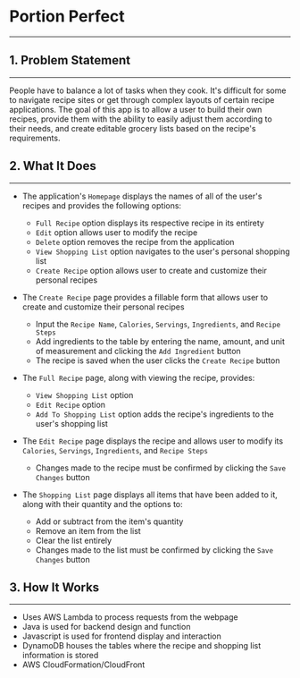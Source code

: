 # Portion Perfect
---
## 1. Problem Statement

---

People have to balance a lot of tasks when they cook. It's difficult for some to navigate recipe sites or get through complex layouts of certain recipe applications. 
The goal of this app is to allow a user to build their own recipes, provide them with the ability to easily adjust them according to their needs, 
and create editable grocery lists based on the recipe's requirements.

## 2. What It Does

---

- The application's `Homepage` displays the names of all of the user's recipes and provides the following options:
  - `Full Recipe` option displays its respective recipe in its entirety
  - `Edit` option allows user to modify the recipe
  - `Delete` option removes the recipe from the application
  - `View Shopping List` option navigates to the user's personal shopping list
  - `Create Recipe` option allows user to create and customize their personal recipes
 
- The `Create Recipe` page provides a fillable form that allows user to create and customize their personal recipes
  - Input the `Recipe Name`, `Calories`, `Servings`, `Ingredients`, and `Recipe Steps`
  - Add ingredients to the table by entering the name, amount, and unit of measurement and clicking the `Add Ingredient` button
  - The recipe is saved when the user clicks the `Create Recipe` button
 
- The `Full Recipe` page, along with viewing the recipe, provides:
  - `View Shopping List` option
  - `Edit Recipe` option
  - `Add To Shopping List` option adds the recipe's ingredients to the user's shopping list
 
- The `Edit Recipe` page displays the recipe and allows user to modify its `Calories`, `Servings`, `Ingredients`, and `Recipe Steps`
  - Changes made to the recipe must be confirmed by clicking the `Save Changes` button
 
- The `Shopping List` page displays all items that have been added to it, along with their quantity and the options to:
  - Add or subtract from the item's quantity
  - Remove an item from the list
  - Clear the list entirely
  - Changes made to the list must be confirmed by clicking the `Save Changes` button  

## 3. How It Works

---

- Uses AWS Lambda to process requests from the webpage
- Java is used for backend design and function
- Javascript is used for frontend display and interaction
- DynamoDB houses the tables where the recipe and shopping list information is stored
- AWS CloudFormation/CloudFront

